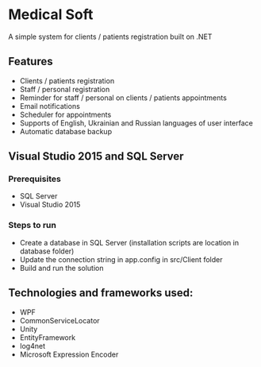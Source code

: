 # Medical Soft
A simple system for clients / patients registration built on .NET

## Features
- Clients / patients registration
- Staff / personal registration
- Reminder for staff / personal on clients / patients appointments
- Email notifications
- Scheduler for appointments
- Supports of English, Ukrainian and Russian languages of user interface
- Automatic database backup

## Visual Studio 2015 and SQL Server
### Prerequisites
- SQL Server
- Visual Studio 2015

### Steps to run
- Create a database in SQL Server (installation scripts are location in database folder)
- Update the connection string in app.config in src/Client folder
- Build and run the solution

## Technologies and frameworks used:
- WPF
- CommonServiceLocator
- Unity
- EntityFramework
- log4net
- Microsoft Expression Encoder
